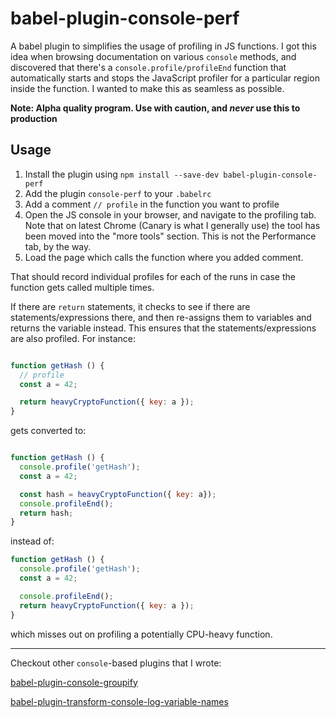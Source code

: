 babel-plugin-console-perf
=========================


A babel plugin to simplifies the usage of profiling in JS functions. I
got this idea when browsing documentation on various `console` methods,
and discovered that there's a `console.profile/profileEnd` function that
automatically starts and stops the JavaScript profiler for a particular
region inside the function. I wanted to make this as seamless as
possible.

**Note: Alpha quality program. Use with caution, and _never_ use this
to production**


Usage
-----


1. Install the plugin using `npm install --save-dev babel-plugin-console-perf`
2. Add the plugin `console-perf` to your `.babelrc`
3. Add a comment `// profile` in the function you want to profile
4. Open the JS console in your browser, and navigate to the profiling
   tab. Note that on latest Chrome (Canary is what I generally use) the
   tool has been moved into the "more tools" section. This is not the
   Performance tab, by the way.
5. Load the page which calls the function where you added comment.


That should record individual profiles for each of the runs in case the
function gets called multiple times.

If there are `return` statements, it checks to see if there are
statements/expressions there, and then re-assigns them to variables and
returns the variable instead. This ensures that the
statements/expressions are also profiled. For instance:
```javascript

function getHash () {
  // profile
  const a = 42;

  return heavyCryptoFunction({ key: a });
}

```

gets converted to:

```javascript

function getHash () {
  console.profile('getHash');
  const a = 42;

  const hash = heavyCryptoFunction({ key: a});
  console.profileEnd();
  return hash;
}

```

instead of:

```javascript
function getHash () {
  console.profile('getHash');
  const a = 42;

  console.profileEnd();
  return heavyCryptoFunction({ key: a });
}
```

which misses out on profiling a potentially CPU-heavy function.


----------------


Checkout other `console`-based plugins that I wrote:

[babel-plugin-console-groupify](https://github.com/kgrz/babel-plugin-console-groupify)

[babel-plugin-transform-console-log-variable-names](https://github.com/kgrz/babel-plugin-transform-console-log-variable-names)

